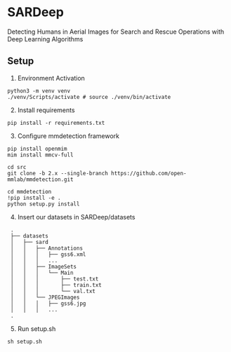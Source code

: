 # SARDeep
Detecting Humans in Aerial Images for Search and Rescue Operations with Deep Learning Algorithms

## Setup
1. Environment Activation
````commandline
python3 -m venv venv
./venv/Scripts/activate # source ./venv/bin/activate
````
2. Install requirements
````commandline
pip install -r requirements.txt
````
3. Configure mmdetection framework
````commandline
pip install openmim
mim install mmcv-full

cd src
git clone -b 2.x --single-branch https://github.com/open-mmlab/mmdetection.git

cd mmdetection
!pip install -e .
python setup.py install
````
4. Insert our datasets in SARDeep/datasets
````commandline
 .
 ├── datasets
 │   ├── sard
 │   │   ├── Annotations
 │   │   │   ├── gss6.xml
 │   │   │   ...
 │   │   ├── ImageSets
 │   │   │   └── Main
 │   │   │       ├── test.txt
 │   │   │       ├── train.txt
 │   │   │       └── val.txt
 │   │   └── JPEGImages
 │   │   │   ├── gss6.jpg
 │   │   │   ...
 .
````

5. Run setup.sh
````commandline
sh setup.sh
````
